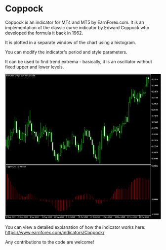 # Coppock

Coppock is an indicator for MT4 and MT5 by EarnForex.com. It is an implementation of the classic curve indicator by Edward Coppock who developed the formula it back in 1962.

It is plotted in a separate window of the chart using a histogram.

You can modify the indicator's period and style parameters.

It can be used to find trend extrema - basically, it is an oscillator without fixed upper and lower levels.

![Coppock histogram shown on the daily chart of EUR/USD with five notable trend change detections](https://github.com/EarnForex/Coppock/blob/main/README_Images/coppock-curve-indicator-mt4-mt5.png)

You can view a detailed explanation of how the indicator works here:
https://www.earnforex.com/indicators/Coppock/

Any contributions to the code are welcome!
